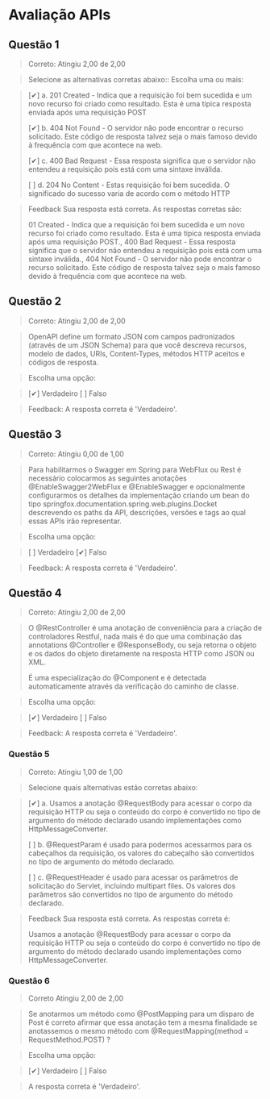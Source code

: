 # Avaliação APIs

## Questão 1

>Correto: Atingiu 2,00 de 2,00

> Selecione as alternativas corretas abaixo:: 
>  Escolha uma ou mais:

>  [✔] a. 201 Created - Indica que a requisição foi bem sucedida e um novo recurso foi criado como resultado. Esta é uma tipica resposta enviada após uma requisição POST 
>
>  [✔] b. 404 Not Found - O servidor não pode encontrar o recurso solicitado. Este código de resposta talvez seja o mais famoso devido à frequência com que acontece na web. 
>
>  [✔] c. 400 Bad Request - Essa resposta significa que o servidor não entendeu a requisição pois está com uma sintaxe inválida. 
>
>  [ ] d. 204 No Content - Estas requisição foi bem sucedida. O significado do sucesso varia de acordo com o método HTTP

> Feedback Sua resposta está correta.
> As respostas corretas são: 
>
> 01 Created - Indica que a requisição foi bem sucedida e um novo recurso foi criado como resultado. Esta é uma tipica resposta enviada após uma requisição POST., 400 Bad Request - Essa resposta significa que o servidor não entendeu a requisição pois está com uma sintaxe inválida., 404 Not Found - O servidor não pode encontrar o recurso solicitado. Este código de resposta talvez seja o mais famoso devido à frequência com que acontece na web.

## Questão 2

>Correto: Atingiu 2,00 de 2,00

> OpenAPI define um formato JSON com campos padronizados (através de um JSON Schema) para que você descreva recursos, modelo de dados, URIs, Content-Types, métodos HTTP aceitos e códigos de resposta.

> Escolha uma opção:

>  [✔] Verdadeiro [ ] Falso

> Feedback:  A resposta correta é 'Verdadeiro'.

## Questão 3

>Correto: Atingiu 0,00 de 1,00

> Para habilitarmos o Swagger em Spring para WebFlux ou Rest é necessário colocarmos as seguintes anotações @EnableSwagger2WebFlux  e @EnableSwagger e opcionalmente configurarmos os detalhes da implementação criando um bean do tipo springfox.documentation.spring.web.plugins.Docket descrevendo os paths da API, descrições, versões e tags ao qual essas APIs irão representar.

> Escolha uma opção:

>  [ ] Verdadeiro [✔] Falso

> Feedback:  A resposta correta é 'Verdadeiro'.

## Questão 4

>Correto: Atingiu 2,00 de 2,00

> O @RestController é uma anotação de conveniência para a criação de controladores Restful,  nada mais é do que uma combinação das annotations @Controller e @ResponseBody, ou seja retorna o objeto e os dados do objeto diretamente na resposta HTTP como JSON ou XML.
>
>É uma especialização do @Component e é detectada automaticamente através da verificação do caminho de classe.

> Escolha uma opção:

>  [✔] Verdadeiro [ ] Falso

> Feedback:  A resposta correta é 'Verdadeiro'.

### Questão 5

>Correto: Atingiu 1,00 de 1,00

> Selecione quais alternativas estão corretas abaixo:

>  [✔] a. Usamos a anotação @RequestBody para acessar o corpo da requisição HTTP ou seja o conteúdo do corpo é convertido no tipo de argumento do método declarado usando implementações como HttpMessageConverter. 
>
>  [ ] b. @RequestParam é usado para podermos acessarmos para os cabeçalhos da requisição, os valores do cabeçalho são convertidos no tipo de argumento do método declarado. 
>
>  [ ] c. @RequestHeader é usado para acessar os parâmetros de solicitação do Servlet, incluindo multipart files. Os valores dos parâmetros são convertidos no tipo de argumento do método declarado. 

> Feedback Sua resposta está correta.
> As respostas correta é: 
>
> Usamos a anotação @RequestBody para acessar o corpo da requisição HTTP ou seja o conteúdo do corpo é convertido no tipo de argumento do método declarado usando implementações como HttpMessageConverter.

### Questão 6
> Correto Atingiu 2,00 de 2,00

> Se anotarmos um método como @PostMapping para um disparo de Post é correto afirmar que essa anotação tem a mesma finalidade se anotassemos o mesmo método com  @RequestMapping(method =  RequestMethod.POST) ?

>Escolha uma opção:

>  [✔] Verdadeiro [ ] Falso 

> A resposta correta é 'Verdadeiro'.